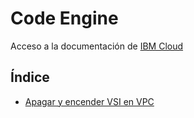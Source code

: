 # Code Engine

Acceso a la documentación de [IBM Cloud](https://cloud.ibm.com/docs/codeengine?topic=codeengine-getting-started)

## Índice
- [Apagar y encender VSI en VPC](./VSI-ON-OFF)
